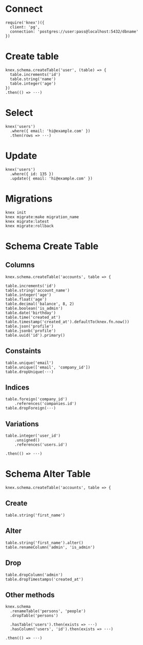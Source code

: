 # Connect
```
require('knex')({
  client: 'pg',
  connection: 'postgres://user:pass@localhost:5432/dbname'
})
```

# Create table
```
knex.schema.createTable('user', (table) => {
  table.increments('id')
  table.string('name')
  table.integer('age')
})
.then(() => ···)
```

# Select
```
knex('users')
  .where({ email: 'hi@example.com' })
  .then(rows => ···)
```

# Update    
```
knex('users')
  .where({ id: 135 })
  .update({ email: 'hi@example.com' })
```

# Migrations
```
knex init
knex migrate:make migration_name
knex migrate:latest
knex migrate:rollback
```
# Schema Create Table
## Columns
```
knex.schema.createTable('accounts', table => {
```

```
table.increments('id')
table.string('account_name')
table.integer('age')
table.float('age')
table.decimal('balance', 8, 2)
table.boolean('is_admin')
table.date('birthday')
table.time('created_at')
table.timestamp('created_at').defaultTo(knex.fn.now())
table.json('profile')
table.jsonb('profile')
table.uuid('id').primary()
```

## Constaints
```
table.unique('email')
table.unique(['email', 'company_id'])
table.dropUnique(···)
```

## Indices
```
table.foreign('company_id')
    .references('companies.id')
table.dropForeign(···)
```

## Variations
```
table.integer('user_id')
    .unsigned()
    .references('users.id')
```

```
.then(() => ···)
```

# Schema Alter Table
```
knex.schema.createTable('accounts', table => {
```
## Create
```
table.string('first_name')
```

## Alter
```
table.string('first_name').alter()
table.renameColumn('admin', 'is_admin')
```
## Drop
```
table.dropColumn('admin')
table.dropTimestamps('created_at')
```

## Other methods
```
knex.schema
  .renameTable('persons', 'people')
  .dropTable('persons')

  .hasTable('users').then(exists => ···)
  .hasColumn('users', 'id').then(exists => ···)

```

```
.then(() => ···)
```
